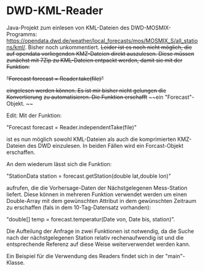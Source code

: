 # DWD-KML-Reader

Java-Projekt zum einlesen von KML-Dateien des DWD-MOSMIX-Programms: 
https://opendata.dwd.de/weather/local_forecasts/mos/MOSMIX_S/all_stations/kml/. Bisher noch unkommentiert.
~~Leider ist es noch nicht möglich, die auf opendata vorliegenden KMZ-Dateien direkt auszulesen. Diese müssen
zunächst mit 7Zip zu KML-Dateien entpackt werden, damit sie mit der Funktion:~~

~~"Forecast forecast = Reader.take(file)"~~

~~eingelesen werden können. Es ist mir bisher nicht gelungen die Konvertierung~~
~~zu automatisieren. Die Funktion erschafft~~ ~~ein "Forecast"-Objekt. ~~

Edit: Mit der Funktion:

"Forecast forecast = Reader.independentTake(file)"

ist es nun möglich sowohl KML-Dateien als auch die komprimierten KMZ-Dateien des DWD einzulesen.
In beiden Fällen wird ein Forcast-Objekt erschaffen.

An dem wiederum lässt sich die Funktion:

"StationData station = forecast.getStation(double lat,double lon)" 

aufrufen, die die Vorhersage-Daten der Nächstgelegenen Mess-Station liefert. Diese können in mehreren Funktion
verwendet werden um einen Double-Array mit dem gewünschten Attribut in dem gewünschten Zeitraum zu erschaffen 
(fals in dem 10-Tag-Datensatz vorhanden): 

"double[] temp = forecast.temperatur(Date von, Date bis, station)". 

Die Aufteilung der Anfrage in zwei Funktionen ist notwendig, da die Suche nach der nächstgelegenen Station relativ
rechenaufwendig ist und die entsprechende Referenz auf diese Weise weiterverwendet werden kann.

Ein Beispiel für die Verwendung des Readers findet sich in der "main"-Klasse.

